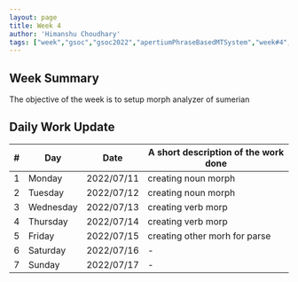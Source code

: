 ```yaml
---
layout: page
title: Week 4
author: 'Himanshu Choudhary'
tags: ["week","gsoc","gsoc2022","apertiumPhraseBasedMTSystem","week#4","eval#1"]
---
```


## Week Summary

The objective of the week is to setup morph analyzer of sumerian

## Daily Work Update

|\#|Day|Date|A short description of the work done|  
|---	|---	|---	|---	|  
|1   	| Monday 	|   	2022/07/11	| creating noun morph |  
|2   	| Tuesday  	|   2022/07/12	| creating noun morph	|  
|3   	| Wednesday |  2022/07/13 	| creating verb morp  |  
|4   	| Thursday  |   2022/07/14	| creating verb morp |  
|5   	| Friday  	|   2022/07/15	| creating other morh for parse |  
|6   	| Saturday  |  2022/07/16	| - |  
|7   	| Sunday  	|   2022/07/17	| - |  

